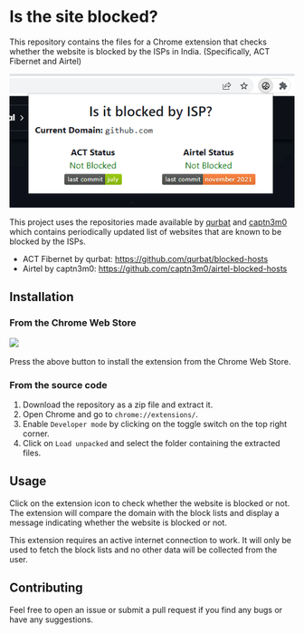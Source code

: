 # Is the site blocked?

This repository contains the files for a Chrome extension that checks whether the website is blocked by the ISPs in India. (Specifically, ACT Fibernet and Airtel)

![Extension on display](images/display.png)

This project uses the repositories made available by [qurbat](https://github.com/qurbat) and [captn3m0](https://github.com/captn3m0) which contains periodically updated list of websites that are known to be blocked by the ISPs.
* ACT Fibernet by qurbat: https://github.com/qurbat/blocked-hosts
* Airtel by captn3m0: https://github.com/captn3m0/airtel-blocked-hosts

## Installation

### From the Chrome Web Store

[![](https://storage.googleapis.com/web-dev-uploads/image/WlD8wC6g8khYWPJUsQceQkhXSlv1/UV4C4ybeBTsZt43U4xis.png)](https://chrome.google.com/webstore/detail/is-it-blocked/jofjelpcmnofajdkipmnafdjfopbhepn)

Press the above button to install the extension from the Chrome Web Store.

### From the source code

1. Download the repository as a zip file and extract it.
2. Open Chrome and go to `chrome://extensions/`.
3. Enable `Developer mode` by clicking on the toggle switch on the top right corner.
4. Click on `Load unpacked` and select the folder containing the extracted files.

## Usage

Click on the extension icon to check whether the website is blocked or not. The extension will compare the domain with the block lists and display a message indicating whether the website is blocked or not.

This extension requires an active internet connection to work. It will only be used to fetch the block lists and no other data will be collected from the user.

## Contributing

Feel free to open an issue or submit a pull request if you find any bugs or have any suggestions.